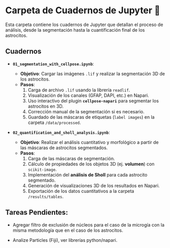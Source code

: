 # Carpeta de Cuadernos de Jupyter 🧠

Esta carpeta contiene los cuadernos de Jupyter que detallan el proceso de análisis, desde la segmentación hasta la cuantificación final de los astrocitos.

## Cuadernos

- **`01_segmentation_with_cellpose.ipynb`**:

  - **Objetivo**: Cargar las imágenes `.lif` y realizar la segmentación 3D de los astrocitos.
  - **Pasos**:
    1.  Carga de archivo `.lif` usando la librería `readlif`.
    2.  Visualización de los canales (GFAP, DAPI, etc.) en Napari.
    3.  Uso interactivo del plugin **`cellpose-napari`** para segmentar los astrocitos en 3D.
    4.  Corrección manual de la segmentación si es necesario.
    5.  Guardado de las máscaras de etiquetas (`label images`) en la carpeta `/data/processed`.

- **`02_quantification_and_sholl_analysis.ipynb`**:
  - **Objetivo**: Realizar el análisis cuantitativo y morfológico a partir de las máscaras de astrocitos segmentados.
  - **Pasos**:
    1.  Carga de las máscaras de segmentación.
    2.  Cálculo de propiedades de los objetos 3D (ej. **volumen**) con `scikit-image`.
    3.  Implementación del **análisis de Sholl** para cada astrocito segmentado.
    4.  Generación de visualizaciones 3D de los resultados en Napari.
    5.  Exportación de los datos cuantitativos a la carpeta `/results/tables`.


## Tareas Pendientes:

  - Agregar filtro de exclusión de núcleos para el caso de la microgía con la mísma metodología que en el caso de los astrocitos.
  
  - Analize Particles (Fiji), ver librerías python/napari.

